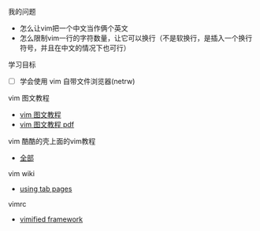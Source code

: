 我的问题
- 怎么让vim把一个中文当作俩个英文
- 怎么限制vim一行的字符数量，让它可以换行（不是软换行，是插入一个换行符号，并且在中文的情况下也可行）

学习目标
- [ ] 学会使用 vim 自带文件浏览器(netrw)

vim 图文教程
- [vim 图文教程][1]
- [vim 图文教程 pdf][2]

vim 酷酷的壳上面的vim教程
- [全部][3]

vim wiki
- [using tab pages][4]

vimrc
- [vimified framework][5]

[1]: http://www.viemu.com/a_vi_vim_graphical_cheat_sheet_tutorial.html
[2]: http://www.viemu.com/a-why-vi-vim.html
[3]: http://coolshell.cn/tag/vim
[4]: http://vim.wikia.com/wiki/Using_tab_pages
[5]: https://github.com/zaiste/vimified/
